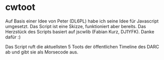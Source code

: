 # cwtoot

Auf Basis einer Idee von Peter (DL6PL) habe ich seine Idee für Javascript umgesetzt. Das Script ist eine Skizze, funktioniert aber bereits. Das Herzstück des Scripts basiert auf jscwlib (Fabian Kurz, DJ1YFK). Danke dafür :)

Das Script ruft die aktuellsten 5 Toots der öffentlichen Timeline des DARC ab und gibt sie als Morsecode aus.
